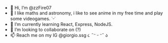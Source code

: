 - 👋 Hi, I’m @zzFire07
- 👀 I like maths and astronomy, i like to see anime in my free time and play some videogames. ˙ᵕ˙
- 🌱 I’m currently learning React, Express, NodeJS.
- 💞️ I’m looking to collaborate on (?)
- 📫 Reach me on my IG @giorgio.ssg  ૮ ˶ᵔ ᵕ ᵔ˶ ა

